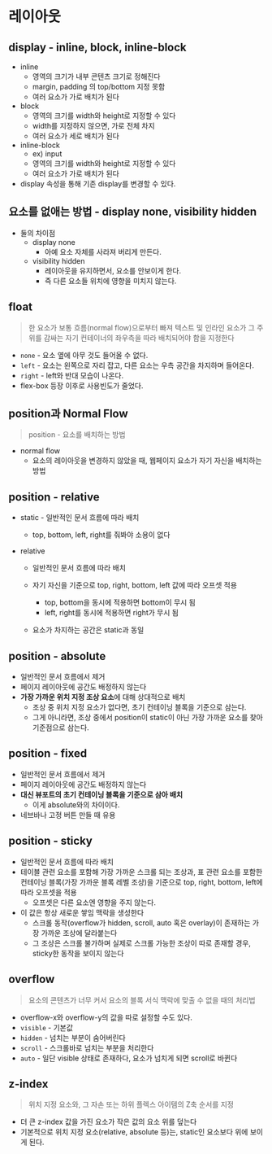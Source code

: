 # 레이아웃



## display - inline, block, inline-block

- inline
  - 영역의 크기가 내부 콘텐츠 크기로 정해진다
  - margin, padding 의 top/bottom 지정 못함
  - 여러 요소가 가로 배치가 된다
- block
  - 영역의 크기를 width와 height로 지정할 수 있다
  - width를 지정하지 않으면, 가로 전체 차지
  - 여러 요소가 세로 배치가 된다
- inline-block
  - ex) input
  - 영역의 크기를 width와 height로 지정할 수 있다
  - 여러 요소가 가로 배치가 된다
- display 속성을 통해 기존 display를 변경할 수 있다.



## 요소를 없애는 방법 - display none, visibility hidden

- 둘의 차이점
  - display none
    - 아예 요소 자체를 사라져 버리게 만든다.
  - visibility hidden
    - 레이아웃을 유지하면서, 요소를 안보이게 한다.
    - 즉 다른 요소들 위치에 영향을 미치지 않는다.



## float

> 한 요소가 보통 흐름(normal flow)으로부터 빠져 텍스트 및 인라인 요소가 그 주위를 감싸는 자기 컨테이너의 좌우측을 따라 배치되어야 함을 지정한다

- `none` - 요소 옆에 아무 것도 들어올 수 없다.
- `left` - 요소는 왼쪽으로 자리 잡고, 다른 요소는 우측 공간을 차지하며 들어온다.
- `right` - left와 반대 모습이 나온다.
- flex-box 등장 이후로 사용빈도가 줄었다.



## position과 Normal Flow

> position - 요소를 배치하는 방법

- normal flow
  - 요소의 레이아웃을 변경하지 않았을 때, 웹페이지 요소가 자기 자신을 배치하는 방법



## position - relative

- static - 일반적인 문서 흐름에 따라 배치

  - top, bottom, left, right를 줘봐야 소용이 없다

- relative 

  - 일반적인 문서 흐름에 따라 배치 
  - 자기 자신을 기준으로 top, right, bottom, left 값에 따라 오프셋 적용
    - top, bottom을 동시에 적용하면 bottom이 무시 됨
    - left, right를 동시에 적용하면 right가 무시 됨

  - 요소가 차지하는 공간은 static과 동일



## position - absolute

- 일반적인 문서 흐름에서 제거
- 페이지 레이아웃에 공간도 배정하지 않는다
- **가장 가까운 위치 지정 조상 요소**에 대해 상대적으로 배치
  - 조상 중 위치 지정 요소가 없다면, 초기 컨테이닝 블록을 기준으로 삼는다.
  - 그게 아니라면, 조상 중에서 position이 static이 아닌 가장 가까운 요소를 찾아 기준점으로 삼는다.



## position - fixed

- 일반적인 문서 흐름에서 제거
- 페이지 레이아웃에 공간도 배정하지 않는다
- **대신 뷰포트의 초기 컨테이닝 블록을 기준으로 삼아 배치**
  - 이게 absolute와의 차이이다.
- 네브바나 고정 버튼 만들 때 유용



## position - sticky

- 일반적인 문서 흐름에 따라 배치
- 테이블 관련 요소를 포함해 가장 가까운 스크롤 되는 조상과, 표 관련 요소를 포함한 컨테이닝 블록(가장 가까운 블록 레벨 조상)을 기준으로 top, right, bottom, left에 따라 오프셋을 적용
  - 오프셋은 다른 요소엔 영향을 주지 않는다.
- 이 값은 항상 새로운 쌓임 맥락을 생성한다
  - 스크롤 동작(overflow가 hidden, scroll, auto 혹은 overlay)이 존재하는 가장 가까운 조상에 달라붙는다
  - 그 조상은 스크롤 불가하며 실제로 스크롤 가능한 조상이 따로 존재할 경우, sticky한 동작을 보이지 않는다



## overflow

> 요소의 콘텐츠가 너무 커서 요소의 블록 서식 맥락에 맞출 수 없을 때의 처리법

- overflow-x와 overflow-y의 값을 따로 설정할 수도 있다.
- `visible` - 기본값
- `hidden` - 넘치는 부분이 숨어버린다
- `scroll` - 스크롤바로 넘치는 부분을 처리한다
- `auto` - 일단 visible 상태로 존재하다, 요소가 넘치게 되면 scroll로 바뀐다



## z-index

> 위치 지정 요소와, 그 자손 또는 하위 플렉스 아이템의 Z축 순서를 지정

- 더 큰 z-index 값을 가진 요소가 작은 값의 요소 위를 덮는다
- 기본적으로 위치 지정 요소(relative, absolute 등)는, static인 요소보다 위에 보이게 된다.